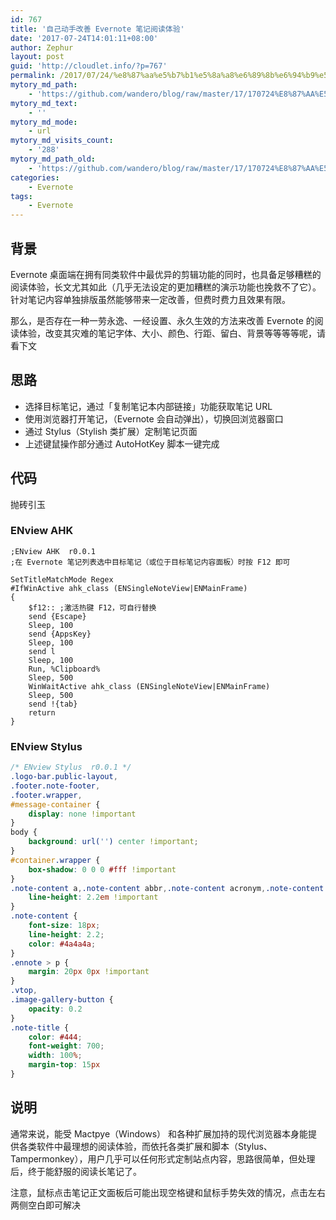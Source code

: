 ```yaml
---
id: 767
title: '自己动手改善 Evernote 笔记阅读体验'
date: '2017-07-24T14:01:11+08:00'
author: Zephur
layout: post
guid: 'http://cloudlet.info/?p=767'
permalink: /2017/07/24/%e8%87%aa%e5%b7%b1%e5%8a%a8%e6%89%8b%e6%94%b9%e5%96%84-evernote-%e7%ac%94%e8%ae%b0%e9%98%85%e8%af%bb%e4%bd%93%e9%aa%8c/
mytory_md_path:
    - 'https://github.com/wandero/blog/raw/master/17/170724%E8%87%AA%E5%B7%B1%E5%8A%A8%E6%89%8B%E6%94%B9%E5%96%84%20Evernote%20%E7%AC%94%E8%AE%B0%E9%98%85%E8%AF%BB%E4%BD%93%E9%AA%8C.md'
mytory_md_text:
    - ''
mytory_md_mode:
    - url
mytory_md_visits_count:
    - '288'
mytory_md_path_old:
    - 'https://github.com/wandero/blog/raw/master/17/170724%E8%87%AA%E5%B7%B1%E5%8A%A8%E6%89%8B%E6%94%B9%E5%96%84%20Evernote%20%E7%AC%94%E8%AE%B0%E9%98%85%E8%AF%BB%E4%BD%93%E9%AA%8C.md'
categories:
    - Evernote
tags:
    - Evernote
---
```


## 背景

Evernote 桌面端在拥有同类软件中最优异的剪辑功能的同时，也具备足够糟糕的阅读体验，长文尤其如此（几乎无法设定的更加糟糕的演示功能也挽救不了它）。针对笔记内容单独排版虽然能够带来一定改善，但费时费力且效果有限。

那么，是否存在一种一劳永逸、一经设置、永久生效的方法来改善 Evernote 的阅读体验，改变其灾难的笔记字体、大小、颜色、行距、留白、背景等等等等呢，请看下文

<!--more-->

## 思路

- 选择目标笔记，通过「复制笔记本内部链接」功能获取笔记 URL
- 使用浏览器打开笔记，（Evernote 会自动弹出），切换回浏览器窗口
- 通过 Stylus（Stylish 类扩展）定制笔记页面
- 上述键鼠操作部分通过 AutoHotKey 脚本一键完成

## 代码

抛砖引玉

### ENview AHK

```ahk
;ENview AHK  r0.0.1
;在 Evernote 笔记列表选中目标笔记（或位于目标笔记内容面板）时按 F12 即可

SetTitleMatchMode Regex
#IfWinActive ahk_class (ENSingleNoteView|ENMainFrame)
{
    $f12:: ;激活热键 F12，可自行替换
    send {Escape}
    Sleep, 100
    send {AppsKey}
    Sleep, 100
    send l
    Sleep, 100
    Run, %Clipboard%
    Sleep, 500
    WinWaitActive ahk_class (ENSingleNoteView|ENMainFrame)
    Sleep, 500
    send !{tab}
    return
}
```

### ENview Stylus

```css
/* ENview Stylus  r0.0.1 */
.logo-bar.public-layout,
.footer.note-footer,
.footer.wrapper,
#message-container {
    display: none !important
}
body {
    background: url('') center !important;
}
#container.wrapper {
    box-shadow: 0 0 0 #fff !important
}
.note-content a,.note-content abbr,.note-content acronym,.note-content address,.note-content area,.note-content b,.note-content bdo,.note-content big,.note-content blockquote,.note-content caption,.note-content center,.note-content cite,.note-content code,.note-content col,.note-content colgroup,.note-content dd,.note-content del,.note-content dfn,.note-content div,.note-content dl,.note-content dt,.note-content em,.note-content font,.note-content h3,.note-content h4,.note-content h5,.note-content h6,.note-content hr,.note-content i,.note-content ins,.note-content kbd,.note-content li,.note-content map,.note-content ol,.note-content p,.note-content pre,.note-content q,.note-content s,.note-content samp,.note-content small,.note-content span,.note-content strike,.note-content strong,.note-content sub,.note-content sup,.note-content table,.note-content tbody,.note-content td,.note-content tfoot,.note-content th,.note-content thead,.note-content tr,.note-content tt,.note-content u,.note-content ul {
    line-height: 2.2em !important
}
.note-content {
    font-size: 18px;
    line-height: 2.2;
    color: #4a4a4a;
}
.ennote > p {
    margin: 20px 0px !important
}
.vtop,
.image-gallery-button {
    opacity: 0.2
}
.note-title {
    color: #444;
    font-weight: 700;
    width: 100%;
    margin-top: 15px
}
```

## 说明

通常来说，能受 Mactpye（Windows） 和各种扩展加持的现代浏览器本身能提供各类软件中最理想的阅读体验，而依托各类扩展和脚本（Stylus、Tampermonkey），用户几乎可以任何形式定制站点内容，思路很简单，但处理后，终于能舒服的阅读长笔记了。

注意，鼠标点击笔记正文面板后可能出现空格键和鼠标手势失效的情况，点击左右两侧空白即可解决